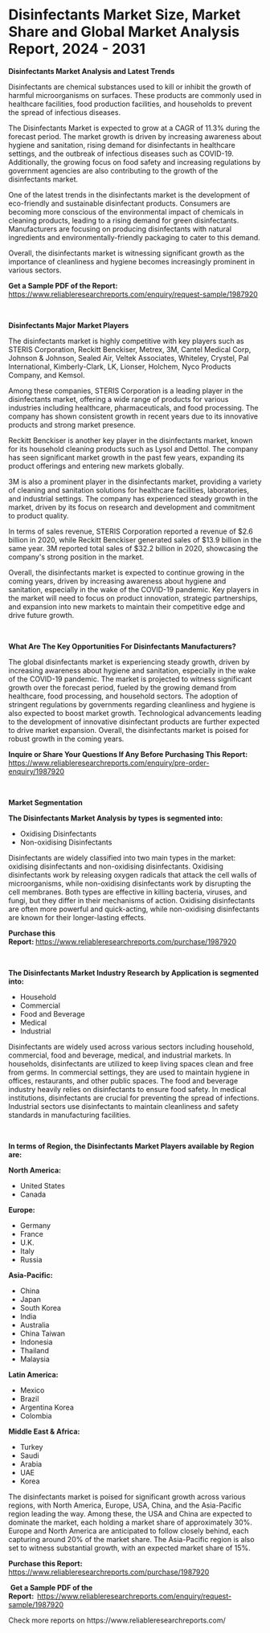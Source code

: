 <p><h1>Disinfectants Market Size, Market Share and Global Market Analysis Report, 2024 - 2031</h1></p><p><strong>Disinfectants Market Analysis and Latest Trends</strong></p>
<p><p>Disinfectants are chemical substances used to kill or inhibit the growth of harmful microorganisms on surfaces. These products are commonly used in healthcare facilities, food production facilities, and households to prevent the spread of infectious diseases.</p><p>The Disinfectants Market is expected to grow at a CAGR of 11.3% during the forecast period. The market growth is driven by increasing awareness about hygiene and sanitation, rising demand for disinfectants in healthcare settings, and the outbreak of infectious diseases such as COVID-19. Additionally, the growing focus on food safety and increasing regulations by government agencies are also contributing to the growth of the disinfectants market.</p><p>One of the latest trends in the disinfectants market is the development of eco-friendly and sustainable disinfectant products. Consumers are becoming more conscious of the environmental impact of chemicals in cleaning products, leading to a rising demand for green disinfectants. Manufacturers are focusing on producing disinfectants with natural ingredients and environmentally-friendly packaging to cater to this demand.</p><p>Overall, the disinfectants market is witnessing significant growth as the importance of cleanliness and hygiene becomes increasingly prominent in various sectors.</p></p>
<p><strong>Get a Sample PDF of the Report:&nbsp;</strong> <a href="https://www.reliableresearchreports.com/enquiry/request-sample/1987920">https://www.reliableresearchreports.com/enquiry/request-sample/1987920</a></p>
<p>&nbsp;</p>
<p><strong>Disinfectants Major Market Players</strong></p>
<p><p>The disinfectants market is highly competitive with key players such as STERIS Corporation, Reckitt Benckiser, Metrex, 3M, Cantel Medical Corp, Johnson & Johnson, Sealed Air, Veltek Associates, Whiteley, Crystel, Pal International, Kimberly-Clark, LK, Lionser, Holchem, Nyco Products Company, and Kemsol. </p><p>Among these companies, STERIS Corporation is a leading player in the disinfectants market, offering a wide range of products for various industries including healthcare, pharmaceuticals, and food processing. The company has shown consistent growth in recent years due to its innovative products and strong market presence.</p><p>Reckitt Benckiser is another key player in the disinfectants market, known for its household cleaning products such as Lysol and Dettol. The company has seen significant market growth in the past few years, expanding its product offerings and entering new markets globally.</p><p>3M is also a prominent player in the disinfectants market, providing a variety of cleaning and sanitation solutions for healthcare facilities, laboratories, and industrial settings. The company has experienced steady growth in the market, driven by its focus on research and development and commitment to product quality.</p><p>In terms of sales revenue, STERIS Corporation reported a revenue of $2.6 billion in 2020, while Reckitt Benckiser generated sales of $13.9 billion in the same year. 3M reported total sales of $32.2 billion in 2020, showcasing the company's strong position in the market.</p><p>Overall, the disinfectants market is expected to continue growing in the coming years, driven by increasing awareness about hygiene and sanitation, especially in the wake of the COVID-19 pandemic. Key players in the market will need to focus on product innovation, strategic partnerships, and expansion into new markets to maintain their competitive edge and drive future growth.</p></p>
<p>&nbsp;</p>
<p><strong>What Are The Key Opportunities For Disinfectants Manufacturers?</strong></p>
<p><p>The global disinfectants market is experiencing steady growth, driven by increasing awareness about hygiene and sanitation, especially in the wake of the COVID-19 pandemic. The market is projected to witness significant growth over the forecast period, fueled by the growing demand from healthcare, food processing, and household sectors. The adoption of stringent regulations by governments regarding cleanliness and hygiene is also expected to boost market growth. Technological advancements leading to the development of innovative disinfectant products are further expected to drive market expansion. Overall, the disinfectants market is poised for robust growth in the coming years.</p></p>
<p><strong>Inquire or Share Your Questions If Any Before Purchasing This Report:</strong> <a href="https://www.reliableresearchreports.com/enquiry/pre-order-enquiry/1987920">https://www.reliableresearchreports.com/enquiry/pre-order-enquiry/1987920</a></p>
<p>&nbsp;</p>
<p><strong>Market Segmentation</strong></p>
<p><strong>The Disinfectants Market Analysis by types is segmented into:</strong></p>
<p><ul><li>Oxidising Disinfectants</li><li>Non-oxidising Disinfectants</li></ul></p>
<p><p>Disinfectants are widely classified into two main types in the market: oxidising disinfectants and non-oxidising disinfectants. Oxidising disinfectants work by releasing oxygen radicals that attack the cell walls of microorganisms, while non-oxidising disinfectants work by disrupting the cell membranes. Both types are effective in killing bacteria, viruses, and fungi, but they differ in their mechanisms of action. Oxidising disinfectants are often more powerful and quick-acting, while non-oxidising disinfectants are known for their longer-lasting effects.</p></p>
<p><strong>Purchase this Report:&nbsp;</strong><a href="https://www.reliableresearchreports.com/purchase/1987920">https://www.reliableresearchreports.com/purchase/1987920</a></p>
<p>&nbsp;</p>
<p><strong>The Disinfectants Market Industry Research by Application is segmented into:</strong></p>
<p><ul><li>Household</li><li>Commercial</li><li>Food and Beverage</li><li>Medical</li><li>Industrial</li></ul></p>
<p><p>Disinfectants are widely used across various sectors including household, commercial, food and beverage, medical, and industrial markets. In households, disinfectants are utilized to keep living spaces clean and free from germs. In commercial settings, they are used to maintain hygiene in offices, restaurants, and other public spaces. The food and beverage industry heavily relies on disinfectants to ensure food safety. In medical institutions, disinfectants are crucial for preventing the spread of infections. Industrial sectors use disinfectants to maintain cleanliness and safety standards in manufacturing facilities.</p></p>
<p>&nbsp;</p>
<p><strong>In terms of Region, the Disinfectants Market Players available by Region are:</strong></p>
<p>
    <p> <strong> North America: </strong>
        <ul>
            <li>United States</li>
            <li>Canada</li>
        </ul>
        </p> 
    <p> <strong> Europe: </strong>
        <ul>
            <li>Germany</li>
            <li>France</li>
            <li>U.K.</li>
            <li>Italy</li>
            <li>Russia</li>
        </ul>
        </p> 
    <p> <strong> Asia-Pacific: </strong>
        <ul>
            <li>China</li>
            <li>Japan</li>
            <li>South Korea</li>
            <li>India</li>
            <li>Australia</li>
            <li>China Taiwan</li>
            <li>Indonesia</li>
            <li>Thailand</li>
            <li>Malaysia</li>
        </ul>
        </p> 
    <p> <strong> Latin America: </strong>
        <ul>
            <li>Mexico</li>
            <li>Brazil</li>
            <li>Argentina Korea</li>
            <li>Colombia</li>
        </ul>
        </p> 
    <p> <strong> Middle East & Africa: </strong>
        <ul>
            <li>Turkey</li>
            <li>Saudi</li>
            <li>Arabia</li>
            <li>UAE</li>
            <li>Korea</li>
        </ul>
    </p>
    </p>
<p><p>The disinfectants market is poised for significant growth across various regions, with North America, Europe, USA, China, and the Asia-Pacific region leading the way. Among these, the USA and China are expected to dominate the market, each holding a market share of approximately 30%. Europe and North America are anticipated to follow closely behind, each capturing around 20% of the market share. The Asia-Pacific region is also set to witness substantial growth, with an expected market share of 15%.</p></p>
<p><strong>Purchase this Report: </strong><a href="https://www.reliableresearchreports.com/purchase/1987920">https://www.reliableresearchreports.com/purchase/1987920</a></p>
<p>&nbsp;<strong>Get a Sample PDF of the Report:&nbsp;&nbsp;</strong><a href="https://www.reliableresearchreports.com/enquiry/request-sample/1987920">https://www.reliableresearchreports.com/enquiry/request-sample/1987920</a></p>
<p><strong></strong></p>
<p>Check more reports on https://www.reliableresearchreports.com/</p>